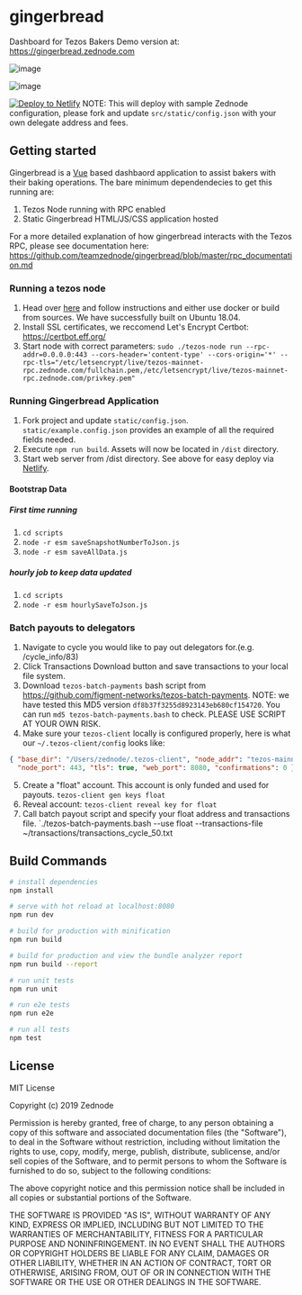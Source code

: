 # gingerbread
Dashboard for Tezos Bakers
Demo version at: https://gingerbread.zednode.com

![image](https://user-images.githubusercontent.com/2114180/54505261-61b54300-48f4-11e9-9aac-8e9c8b3addf2.png)

![image](https://user-images.githubusercontent.com/2114180/54505304-87dae300-48f4-11e9-8de2-732e7d3b8286.png)

[![Deploy to Netlify](https://www.netlify.com/img/deploy/button.svg)](https://app.netlify.com/start/deploy?repository=https://github.com/teamzednode/gingerbread)
NOTE: This will deploy with sample Zednode configuration, please fork and update `src/static/config.json` with your own delegate address and fees.

## Getting started
Gingerbread is a [Vue](https://vuejs.org/) based dashbaord application to assist bakers with their baking operations. The bare minimum dependendecies to get this running are:
1. Tezos Node running with RPC enabled
2. Static Gingerbread HTML/JS/CSS application hosted

For a more detailed explanation of how gingerbread interacts with the Tezos RPC, please see documentation here: https://github.com/teamzednode/gingerbread/blob/master/rpc_documentation.md

### Running a tezos node
1. Head over [here](https://tezos.gitlab.io/mainnet/introduction/howtoget.html) and follow instructions and either use docker or build from sources. We have successfully built on Ubuntu 18.04.
2. Install SSL certificates, we reccomend Let's Encrypt Certbot: https://certbot.eff.org/
3. Start node with correct parameters: `sudo ./tezos-node run --rpc-addr=0.0.0.0:443 --cors-header='content-type' --cors-origin='*' --rpc-tls="/etc/letsencrypt/live/tezos-mainnet-rpc.zednode.com/fullchain.pem,/etc/letsencrypt/live/tezos-mainnet-rpc.zednode.com/privkey.pem"`

### Running Gingerbread Application
1. Fork project and update `static/config.json`. `static/example.config.json` provides an example of all the required fields needed.
2. Execute `npm run build`. Assets will now be located in `/dist` directory.
2. Start web server from /dist directory. See above for easy deploy via [Netlify](https://www.netlify.com/).

#### Bootstrap Data
##### First time running
1. `cd scripts`
2. `node -r esm saveSnapshotNumberToJson.js`
3. `node -r esm saveAllData.js`

##### hourly job to keep data updated
1. `cd scripts`
2. `node -r esm hourlySaveToJson.js`


### Batch payouts to delegators
1. Navigate to cycle you would like to pay out delegators for.(e.g. /cycle_info/83)
2. Click Transactions Download button and save transactions to your local file system.
3. Download `tezos-batch-payments` bash script from https://github.com/figment-networks/tezos-batch-payments. NOTE: we have tested this MD5 version `df8b37f3255d8923143eb680cf154720`. You can run `md5 tezos-batch-payments.bash` to check. PLEASE USE SCRIPT AT YOUR OWN RISK.
4. Make sure your `tezos-client` locally is configured properly, here is what our `~/.tezos-client/config` looks like:
```json
{ "base_dir": "/Users/zednode/.tezos-client", "node_addr": "tezos-mainnet-rpc.zednode.com",
  "node_port": 443, "tls": true, "web_port": 8080, "confirmations": 0 }
 ```
5. Create a "float" account. This account is only funded and used for payouts. `tezos-client gen keys float`
6. Reveal account: `tezos-client reveal key for float`
7. Call batch payout script and specify your float address and transactions file. `./tezos-batch-payments.bash --use float --transactions-file ~/transactions/transactions_cycle_50.txt

## Build Commands
``` bash
# install dependencies
npm install

# serve with hot reload at localhost:8080
npm run dev

# build for production with minification
npm run build

# build for production and view the bundle analyzer report
npm run build --report

# run unit tests
npm run unit

# run e2e tests
npm run e2e

# run all tests
npm test
```

## License
MIT License

Copyright (c) 2019 Zednode

Permission is hereby granted, free of charge, to any person obtaining a copy
of this software and associated documentation files (the "Software"), to deal
in the Software without restriction, including without limitation the rights
to use, copy, modify, merge, publish, distribute, sublicense, and/or sell
copies of the Software, and to permit persons to whom the Software is
furnished to do so, subject to the following conditions:

The above copyright notice and this permission notice shall be included in all
copies or substantial portions of the Software.

THE SOFTWARE IS PROVIDED "AS IS", WITHOUT WARRANTY OF ANY KIND, EXPRESS OR
IMPLIED, INCLUDING BUT NOT LIMITED TO THE WARRANTIES OF MERCHANTABILITY,
FITNESS FOR A PARTICULAR PURPOSE AND NONINFRINGEMENT. IN NO EVENT SHALL THE
AUTHORS OR COPYRIGHT HOLDERS BE LIABLE FOR ANY CLAIM, DAMAGES OR OTHER
LIABILITY, WHETHER IN AN ACTION OF CONTRACT, TORT OR OTHERWISE, ARISING FROM,
OUT OF OR IN CONNECTION WITH THE SOFTWARE OR THE USE OR OTHER DEALINGS IN THE
SOFTWARE.
